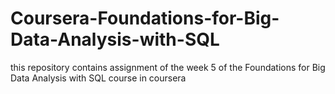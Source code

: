 # Coursera-Foundations-for-Big-Data-Analysis-with-SQL
this repository contains assignment of the week 5 of the Foundations for Big Data Analysis with SQL course in coursera
